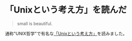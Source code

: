 <!-- Title:"Unix哲学読んでみた" 
     Tags:"Linux,X11,Wayland,Unix"
     Date:"2025-07-27"
 -->
# 「Unixという考え方」を読んだ
> small is beautiful.  

  通称"UNIX哲学"で有名な[「Unixという考え方」](https://amzn.asia/d/1fWL3Hk)を読みました。




